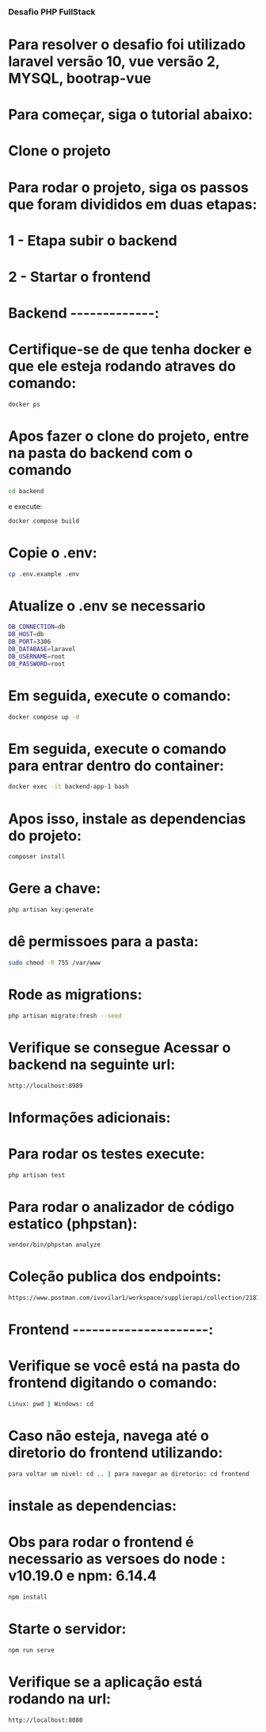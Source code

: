 ### Desafio PHP FullStack


# Para resolver o desafio foi utilizado laravel versão 10, vue versão 2, MYSQL, bootrap-vue


# Para começar, siga o tutorial abaixo:
# Clone o projeto

# Para rodar o projeto, siga os passos que foram divididos em duas etapas:
# 1 - Etapa subir o backend
# 2 - Startar o frontend


# Backend -------------:

# Certifique-se de que tenha docker e que ele esteja rodando atraves do comando:
```sh
docker ps
```

# Apos fazer o clone do projeto, entre na pasta do backend com o comando
```sh
cd backend
```
e execute:
```sh
docker compose build
```
# Copie o .env:
```sh
cp .env.example .env
```
# Atualize o .env se necessario
```sh
DB_CONNECTION=db
DB_HOST=db
DB_PORT=3306
DB_DATABASE=laravel
DB_USERNAME=root
DB_PASSWORD=root
```
# Em seguida, execute o comando:
```sh
docker compose up -d
```
# Em seguida, execute o comando para entrar dentro do container:
```sh
docker exec -it backend-app-1 bash
```
# Apos isso, instale as dependencias do projeto:
```sh
composer install
```
# Gere a chave:
```sh
php artisan key:generate
```

# dê permissoes para a pasta:
```sh
sudo chmod -R 755 /var/www
```

# Rode as migrations:
```sh
php artisan migrate:fresh --seed
```

# Verifique se consegue Acessar o backend na seguinte url:
```sh
http://localhost:8989
```
# Informações adicionais:

# Para rodar os testes execute:
```sh
php artisan test
```
# Para rodar o analizador de código estatico (phpstan):
```sh
vendor/bin/phpstan analyze
```
# Coleção publica dos endpoints:
```sh
https://www.postman.com/ivovilar1/workspace/supplierapi/collection/21873994-71746498-4751-4022-aefb-12458ef2603d
```
# Frontend ---------------------:

# Verifique se você está na pasta do frontend digitando o comando:
```sh
Linux: pwd | Windows: cd
```
# Caso não esteja, navega até o diretorio do frontend utilizando:
```sh
para voltar um nivel: cd .. | para navegar ao diretorio: cd frontend
```

# instale as dependencias:
# Obs para rodar o frontend é necessario as versoes do node : v10.19.0 e npm: 6.14.4

```sh
npm install
```
# Starte o servidor:
```sh
npm run serve
```

# Verifique se a aplicação está rodando na url:
```sh
http://localhost:8080
```
